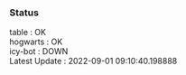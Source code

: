 ### Status


table : OK  
hogwarts : OK  
icy-bot : DOWN  
Latest Update : 2022-09-01 09:10:40.198888
